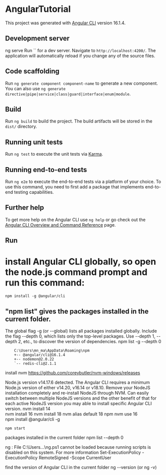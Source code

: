 # AngularTutorial

This project was generated with [Angular CLI](https://github.com/angular/angular-cli) version 16.1.4.

## Development server
ng serve
Run `` for a dev server. Navigate to `http://localhost:4200/`. The application will automatically reload if you change any of the source files.

## Code scaffolding

Run `ng generate component component-name` to generate a new component. You can also use `ng generate directive|pipe|service|class|guard|interface|enum|module`.

## Build

Run `ng build` to build the project. The build artifacts will be stored in the `dist/` directory.

## Running unit tests

Run `ng test` to execute the unit tests via [Karma](https://karma-runner.github.io).

## Running end-to-end tests

Run `ng e2e` to execute the end-to-end tests via a platform of your choice. To use this command, you need to first add a package that implements end-to-end testing capabilities.

## Further help

To get more help on the Angular CLI use `ng help` or go check out the [Angular CLI Overview and Command Reference](https://angular.io/cli) page.

## Run 
# install Angular CLI globally, so open the node.js command prompt and run this command:
	npm install -g @angular/cli

## "npm list" gives the packages installed in the current folder. 
The global flag -g (or --global) lists all packages installed globally. 
Include the flag --depth 0, which lists only the top-level packages. Use --depth 1, --depth 2, etc., to discover the version of dependencies.
	npm list -g --depth 0
	
		C:\Users\mn_ma\AppData\Roaming\npm
		+-- @angular/cli@16.1.4
		+-- nodemon@2.0.22
		`-- redis-cli@2.1.1

install nvm
	https://github.com/coreybutler/nvm-windows/releases

Node.js version v14.17.6 detected. The Angular CLI requires a minimum Node.js version of either v14.20, v16.14 or v18.10.
	Remove your NodeJS installation completely and re-install NodeJS through NVM. 
	Can easily switch between multiple NodeJS versions and the other benefit of that for each active NodeJS version you may able to install specific Angular CLI version.
	nvm install 14  
	nvm install 16
	nvm install 18
	nvm alias default 18  npm 
	nvm use 16  
	npm install @angular/cli -g

	npm start
packages installed in the current folder
	npm list --depth 0

ng : File C:\Users\...\ng.ps1 cannot be loaded because running scripts is disabled on this system. For more information
	Set-ExecutionPolicy -ExecutionPolicy RemoteSigned -Scope CurrentUser

find the version of Angular CLI in the current folder
	ng --version (or ng -v)